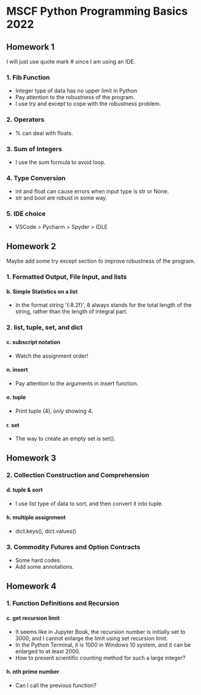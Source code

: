 # MSCF Python Programming Basics 2022

## Homework 1

I will just use quote mark # since I am using an IDE.

### 1. Fib Function

* Integer type of data has no upper limit in Python
* Pay attention to the robustness of the program.
* I use try and except to cope with the robustness problem.

### 2. Operators

* % can deal with floats.

### 3. Sum of Integers

* I use the sum formula to avoid loop.

### 4. Type Conversion

* int and float can cause errors when input type is str or None.
* str and bool are robust in some way.

### 5. IDE choice

* VSCode > Pycharm > Spyder > IDLE

## Homework 2

Maybe add some try except section to improve robustness of the program.

### 1. Formatted Output, File Input, and lists

#### b. Simple Statistics on a list

* In the format string '{:8.2f}', 8 always stands for the total length of the string, rather than the length of integral part.

### 2. list, tuple, set, and dict

#### c. subscript notation

* Watch the assignment order!

#### n. insert

* Pay attention to the arguments in insert function.

#### o. tuple

* Print tuple (4), only showing 4.

#### r. set

* The way to create an empty set is set().

## Homework 3

### 2. Collection Construction and Comprehension

#### d. tuple & sort

* I use list type of data to sort, and then convert it into tuple.

#### h. multiple assignment

* dict.keys(), dict.values()

### 3. Commodity Futures and Option Contracts

* Some hard codes.
* Add some annotations.

## Homework 4

### 1. Function Definitions and Recursion

#### c. get recursion limit

* It seems like in Jupyter Book, the recursion number is initially set to 3000, and I cannot enlarge the limit using set recursion limit.
* In the Python Terminal, it is 1000 in Windows 10 system, and it can be enlarged to at least 2000.
* How to present scientific counting method for such a large integer?

#### h. nth prime number

* Can I call the previous function?

